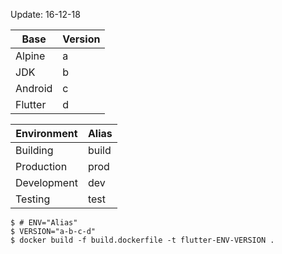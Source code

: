 Update: 16-12-18  

| Base | Version |
|-|-|
| Alpine | a |
| JDK | b |
| Android | c |
| Flutter | d |

| Environment | Alias |
|-|-|
| Building | build |
| Production | prod |
| Development | dev |
| Testing | test |

```
$ # ENV="Alias"
$ VERSION="a-b-c-d"
$ docker build -f build.dockerfile -t flutter-ENV-VERSION .
```
